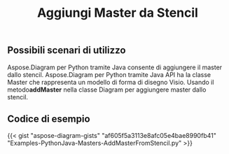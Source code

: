 ﻿---
title: Aggiungi Master da Stencil
type: docs
weight: 30
url: /it/python-java/add-master-from-stencil/
description: Questa sezione spiega come aggiungere il master dallo stencil
---
## **Possibili scenari di utilizzo**

 Aspose.Diagram per Python tramite Java consente di aggiungere il master dallo stencil.
Aspose.Diagram per Python tramite Java API ha la classe Master che rappresenta un modello di forma di disegno Visio.
Usando il metodo**addMaster** nella classe Diagram per aggiungere master dallo stencil.

## **Codice di esempio**
{{< gist "aspose-diagram-gists" "af605f5a3113e8afc05e4bae8990fb41" "Examples-PythonJava-Masters-AddMasterFromStencil.py" >}}
